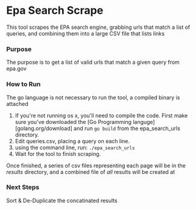 # Epa Search Scrape
This tool scrapes the EPA search engine, grabbing urls that match a list of queries, and combining them into a large CSV file that lists links

### Purpose

The purpose is to get a list of valid urls that match a given query from epa.gov

### How to Run

The go language is not necessary to run the tool, a compiled binary is attached

1. If you're not running os x, you'll need to compile the code. First make sure you've downloaded the [Go Programming languge][golang.org/download] and run `go build` from the epa_search_urls directory.
2. Edit queries.csv, placing a query on each line.
3. using the command line, run:
	`./epa_search_urls`
4. Wait for the tool to finish scraping.

Once finished, a series of csv files representing each page will be in the *results* directory, and a combined file of *all* results will be created at


### Next Steps
Sort & De-Duplicate the concatinated results